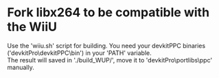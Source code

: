 # Fork libx264 to be compatible with the WiiU

Use the 'wiiu.sh' script for building. You need your devkitPPC binaries ('devkitPro\devkitPPC\bin') in your 'PATH' variable.  
The result will saved in './build_WUP/', move it to 'devkitPro\portlibs\ppc' manually.